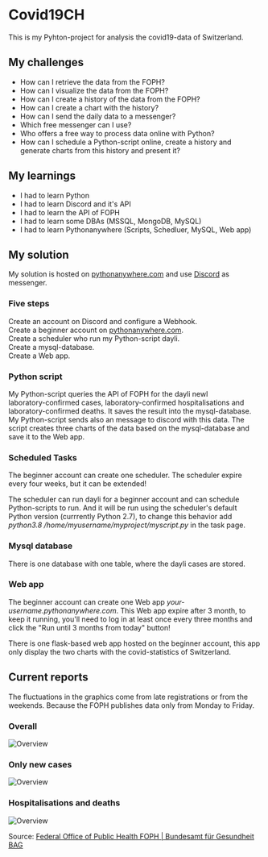 # Covid19CH

This is my Pyhton-project for analysis the covid19-data of Switzerland.

## My challenges

- How can I retrieve the data from the FOPH?
- How can I visualize the data from the FOPH?
- How can I create a history of the data from the FOPH?
- How can I create a chart with the history?
- How can I send the daily data to a messenger?
- Which free messenger can I use?
- Who offers a free way to process data online with Python?
- How can I schedule a Python-script online, create a history and generate charts from this history and present it?

## My learnings

- I had to learn Python
- I had to learn Discord and it's API
- I had to learn the API of FOPH
- I had to learn some DBAs (MSSQL, MongoDB, MySQL)
- I had to learn Pythonanywhere (Scripts, Schedluer, MySQL, Web app)

## My solution

My solution is hosted on [pythonanywhere.com](https://www.pythonanywhere.com/) and use [Discord](https://discord.com/) as messenger.

### Five steps

Create an account on Discord and configure a Webhook.  
Create a beginner account on [pythonanywhere.com](https://www.pythonanywhere.com/).  
Create a scheduler who run my Python-script dayli.   
Create a mysql-database.  
Create a Web app.  

### Python script

My Python-script queries the API of FOPH for the dayli newl laboratory-⁠confirmed cases, laboratory-⁠confirmed hospitalisations and laboratory-⁠confirmed deaths. It saves the result into the mysql-database. My Python-script sends also an message to discord with this data. The script creates three charts of the data based on the mysql-database and save it to the Web app.

### Scheduled Tasks

The beginner account can create one scheduler. The scheduler expire every four weeks, but it can be extended!

The scheduler can run dayli for a beginner account and can schedule Python-scripts to run. And it will be run using the scheduler's default Python version (currrently Python 2.7), to change this behavior add _python3.8 /home/myusername/myproject/myscript.py_ in the task page.

### Mysql database

There is one database with one table, where the dayli cases are stored.

### Web app

The beginner account can create one Web app _your-username.pythonanywhere.com_. This Web app expire after 3 month, to keep it running, you'll need to log in at least once every three months and click the "Run until 3 months from today" button!

There is one flask-based web app hosted on the beginner account, this app only display the two charts with the covid-statistics of Switzerland.

## Current reports

The fluctuations in the graphics come from late registrations or from the weekends.
Because the FOPH publishes data only from Monday to Friday.

### Overall

![Overview](https://tinuwalther.pythonanywhere.com/static/images/covid-dayli-cases.png)

### Only new cases

![Overview](https://tinuwalther.pythonanywhere.com/static/images/covid-dayli-newcases.png)

### Hospitalisations and deaths

![Overview](https://tinuwalther.pythonanywhere.com/static/images/covid-dayli-host-dead.png)

Source: [Federal Office of Public Health FOPH | Bundesamt für Gesundheit BAG](https://www.covid19.admin.ch/en/overview?ovTime=total)